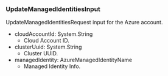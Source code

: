 ### UpdateManagedIdentitiesInput
UpdateManagedIdentitiesRequest input for the Azure account.

- cloudAccountId: System.String
  - Cloud Account ID.
- clusterUuid: System.String
  - Cluster UUID.
- managedIdentity: AzureManagedIdentityName
  - Managed Identity Info.
